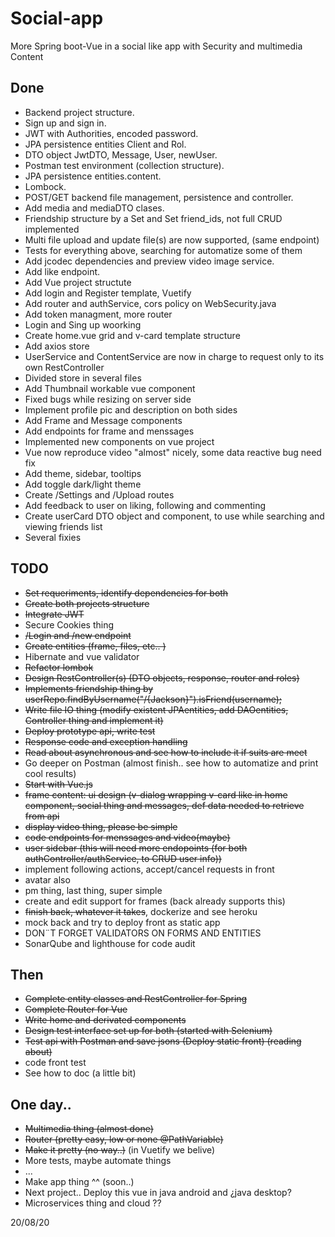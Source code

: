 # Social-app
More Spring boot-Vue in a social like app with Security and multimedia Content

## Done
- Backend project structure.
- Sign up and sign in.
- JWT with Authorities, encoded password.
- JPA persistence entities Client and Rol.
- DTO object JwtDTO, Message, User, newUser.
- Postman test environment (collection structure).
- JPA persistence entities.content.
- Lombock.
- POST/GET backend file management, persistence and controller.
- Add media and mediaDTO clases.
- Friendship structure by a Set<followerRequest> and Set<Long> friend_ids,
  not full CRUD implemented
- Multi file upload and update file(s) are now supported, (same endpoint)
- Tests for everything above, searching for automatize some of them
- Add jcodec dependencies and preview video image service.
- Add like endpoint.
- Add Vue project structute
- Add login and Register template, Vuetify
- Add router and authService, cors policy on WebSecurity.java
- Add token managment, more router
- Login and Sing up woorking
- Create home.vue grid and v-card template structure
- Add axios store
- UserService and ContentService are now in charge to request only to its own RestController
- Divided store in several files
- Add Thumbnail workable vue component
- Fixed bugs while resizing on server side
- Implement profile pic and description on both sides
- Add Frame and Message components
- Add endpoints for frame and menssages
- Implemented new components on vue project
- Vue now reproduce video "almost" nicely, some data reactive bug need fix
- Add theme, sidebar, tooltips
- Add toggle dark/light theme
- Create /Settings and /Upload routes
- Add feedback to user on liking, following and commenting
- Create userCard DTO object and component, to use while searching and viewing friends list
- Several fixies

## TODO
- ~~Set requeriments, identify dependencies for both~~ 
- ~~Create both projects structure~~
- ~~Integrate JWT~~
- Secure Cookies thing
- ~~/Login and /new endpoint~~
- ~~Create entities (frame, files, etc.. )~~
- Hibernate and vue validator
- ~~Refactor lombok~~
- ~~Design RestController(s) (DTO objects, response, router and roles)~~
- ~~Implements friendship thing by userRepo.findByUsername("/{Jackson}").isFriend(username);~~
- ~~Write file IO thing (modify existent JPAentities, add DAOentities, Controller thing and implement it)~~
- ~~Deploy prototype api, write test~~
- ~~Response code and exception handling~~
- ~~Read about asynchronous and see how to include it if suits are meet~~
- Go deeper on Postman (almost finish.. see how to automatize and print cool results)
- ~~Start with Vue.js~~
- ~~frame content: ui design (v-dialog wrapping v-card like in home component, social thing and messages, def data needed to retrieve from api~~
- ~~display video thing, please be simple~~
- ~~code endpoints for menssages and video(maybe)~~
- ~~user sidebar (this will need more endopoints (for both authController/authService, to CRUD user info))~~
- implement following actions, accept/cancel requests in front
- avatar also
- pm thing, last thing, super simple
- create  and edit support for frames (back already supports this)
- ~~finish back, whatever it takes~~, dockerize and see heroku
- mock back and try to deploy front as static app
- DON¨T FORGET VALIDATORS ON FORMS AND ENTITIES
- SonarQube and lighthouse for code audit
  
## Then
- ~~Complete entity classes and RestController for Spring~~
- ~~Complete Router for Vue~~
- ~~Write home and derivated components~~
- ~~Design test interface set up for both (started with Selenium)~~
- ~~Test api with Postman and save jsons (Deploy static front) (reading about)~~
- code front test
- See how to doc (a little bit)

## One day..
- ~~Multimedia thing (almost done)~~
- ~~Router (pretty easy, low or none @PathVariable)~~
- ~~Make it pretty (no way..)~~ (in Vuetify we belive)
- More tests, maybe automate things
- ...
- Make app thing ^^ (soon..)
- Next project.. Deploy this vue in java android and ¿java desktop?
- Microservices thing and cloud ??


20/08/20






